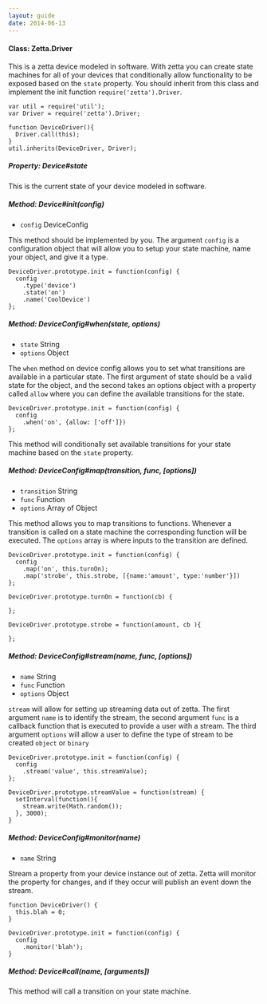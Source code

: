 ```yaml
---
layout: guide
date: 2014-06-13
---
```


#### Class: Zetta.Driver

This is a zetta device modeled in software. With zetta you can create state machines for all of your devices that conditionally allow functionality to be exposed based on the `state` property.
You should inherit from this class and implement the init function `require('zetta').Driver`.

```
var util = require('util');
var Driver = require('zetta').Driver;

function DeviceDriver(){
  Driver.call(this);
}
util.inherits(DeviceDriver, Driver);
```

##### Property: Device#state

This is the current state of your device modeled in software.

##### Method: Device#init(config)

* `config` DeviceConfig

This method should be implemented by you. The argument `config` is a configuration object that will allow you to setup your state machine, name your object, and give it a type.

```
DeviceDriver.prototype.init = function(config) {
  config
    .type('device')
    .state('on')
    .name('CoolDevice')
};

```

##### Method: DeviceConfig#when(state, options)

* `state` String
*  `options` Object

The `when` method on device config allows you to set what transitions are available in a particular state. The first argument of state should be a valid
state for the object, and the second takes an options object with a property called `allow` where you can define the available transitions for the state.

```
DeviceDriver.prototype.init = function(config) {
  config
    .when('on', {allow: ['off']})
};
```

This method will conditionally set available transitions for your state machine based on the `state` property.

##### Method: DeviceConfig#map(transition, func, [options])

* `transition` String
* `func` Function
* `options` Array of Object

This method allows you to map transitions to functions. Whenever a transition is called on a state machine the corresponding function will be executed. The
`options` array is where inputs to the transition are defined.

```
DeviceDriver.prototype.init = function(config) {
  config
    .map('on', this.turnOn);
    .map('strobe', this.strobe, [{name:'amount', type:'number'}])
};

DeviceDriver.prototype.turnOn = function(cb) {

};

DeviceDriver.prototype.strobe = function(amount, cb ){

};
```

##### Method: DeviceConfig#stream(name, func, [options])

* `name` String
* `func` Function
* `options` Object

`stream` will allow for setting up streaming data out of zetta. The first argument `name` is to identify the stream, the second argument `func` is a callback function
that is executed to provide a user with a stream. The third argument `options` will allow a user to define the type of stream to be created `object` or `binary`

```
DeviceDriver.prototype.init = function(config) {
  config
    .stream('value', this.streamValue);
};

DeviceDriver.prototype.streamValue = function(stream) {
  setInterval(function(){
    stream.write(Math.random());
  }, 3000);
}
```


##### Method: DeviceConfig#monitor(name)

* `name` String

Stream a property from your device instance out of zetta. Zetta will monitor the property for changes, and if they occur will publish an event down the stream.

```
function DeviceDriver() {
  this.blah = 0;
}

DeviceDriver.prototype.init = function(config) {
  config
    .monitor('blah');
}
```

##### Method: Device#call(name, [arguments])

This method will call a transition on your state machine.
